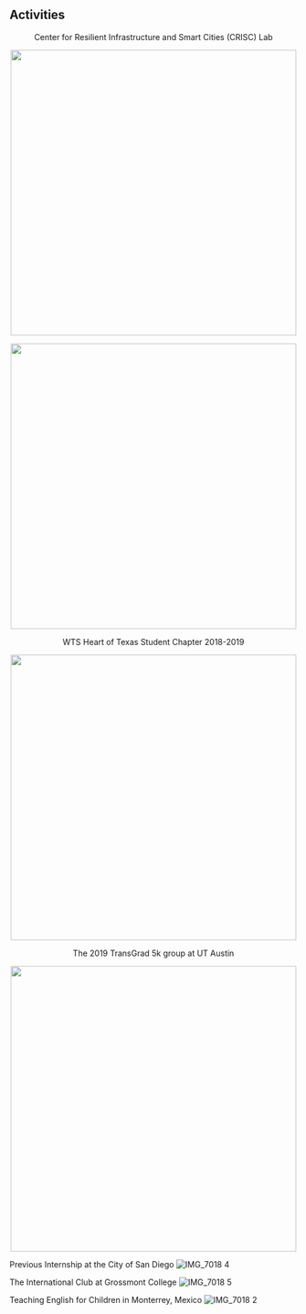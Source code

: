 ## Activities

<p align="center">
  Center for Resilient Infrastructure and Smart Cities (CRISC) Lab
</p>
<p align="center">
  <img width="500" src="https://user-images.githubusercontent.com/47671910/68418809-982f1f00-015e-11ea-8c48-a98beb67304b.JPG">
</p>
<p align="center">
  <img width="500" src="https://user-images.githubusercontent.com/47671910/68420183-6c616880-0161-11ea-8376-c0894d5015bf.JPG">
</p>


<p align="center">
  WTS Heart of Texas Student Chapter 2018-2019
</p>
<p align="center">
  <img width="500" src="https://user-images.githubusercontent.com/47671910/68419101-34592600-015f-11ea-849a-99cd58b915e0.PNG">
</p>


<p align="center">
  The 2019 TransGrad 5k group at UT Austin
</p>
<p align="center">
  <img width="500" src="https://user-images.githubusercontent.com/47671910/64620952-6db52580-d3aa-11e9-995a-bf4a8e8306ef.jpg">
</p>




Previous Internship at the City of San Diego
![IMG_7018 4](https://user-images.githubusercontent.com/47671910/64620814-30509800-d3aa-11e9-8d25-c87d0fec71d1.JPG)

The International Club at Grossmont College
![IMG_7018 5](https://user-images.githubusercontent.com/47671910/64620944-6aba3500-d3aa-11e9-8b05-15cae13fb5ea.JPG)

Teaching English for Children in Monterrey, Mexico
![IMG_7018 2](https://user-images.githubusercontent.com/47671910/68419048-21465600-015f-11ea-81fc-8652faec4cd0.JPG)
